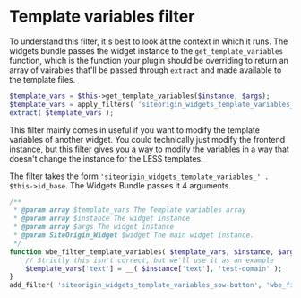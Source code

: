 # Template variables filter

To understand this filter, it's best to look at the context in which it runs. The widgets bundle passes the widget instance to the `get_template_variables` function, which is the function your plugin should be overriding to return an array of vairables that'll be passed through `extract` and made available to the template files.

```php
$template_vars = $this->get_template_variables($instance, $args);
$template_vars = apply_filters( 'siteorigin_widgets_template_variables_' . $this->id_base, $template_vars, $instance, $args, $this );
extract( $template_vars );
```

This filter mainly comes in useful if you want to modify the template variables of another widget. You could technically just modify the frontend instance, but this filter gives you a way to modify the variables in a way that doesn't change the instance for the LESS templates.

The filter takes the form `'siteorigin_widgets_template_variables_' . $this->id_base`. The Widgets Bundle passes it 4 arguments.

```php
/**
 * @param array $template_vars The Template variables array
 * @param array $instance The widget instance
 * @param array $args The widget instance
 * @param SiteOrigin_Widget $widget The main widget instance.
 */
function wbe_filter_template_variables( $template_vars, $instance, $args, $widget ){
	// Strictly this isn't correct, but we'll use it as an example
	$template_vars['text'] = __( $instance['text'], 'test-domain' );
}
add_filter( 'siteorigin_widgets_template_variables_sow-button', 'wbe_filter_template_variables', 10, 4 );
```